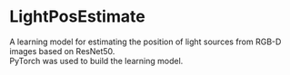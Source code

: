 # LightPosEstimate
A learning model for estimating the position of light sources from RGB-D images based on ResNet50.<br>
PyTorch was used to build the learning model.
